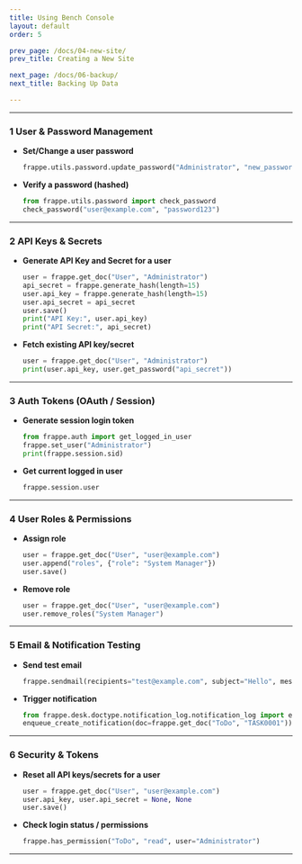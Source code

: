 ```yaml
---
title: Using Bench Console
layout: default
order: 5

prev_page: /docs/04-new-site/
prev_title: Creating a New Site

next_page: /docs/06-backup/
next_title: Backing Up Data

---
```



----------

### 1️ User & Password Management

-   **Set/Change a user password**

    ```python
    frappe.utils.password.update_password("Administrator", "new_password_here")

    ```

-   **Verify a password (hashed)**

    ```python
    from frappe.utils.password import check_password
    check_password("user@example.com", "password123")

    ```


----------

### 2️ API Keys & Secrets

-   **Generate API Key and Secret for a user**

    ```python
    user = frappe.get_doc("User", "Administrator")
    api_secret = frappe.generate_hash(length=15)
    user.api_key = frappe.generate_hash(length=15)
    user.api_secret = api_secret
    user.save()
    print("API Key:", user.api_key)
    print("API Secret:", api_secret)

    ```

-   **Fetch existing API key/secret**

    ```python
    user = frappe.get_doc("User", "Administrator")
    print(user.api_key, user.get_password("api_secret"))

    ```


----------

### 3️ Auth Tokens (OAuth / Session)

-   **Generate session login token**

    ```python
    from frappe.auth import get_logged_in_user
    frappe.set_user("Administrator")
    print(frappe.session.sid)

    ```

-   **Get current logged in user**

    ```python
    frappe.session.user

    ```


----------

### 4️ User Roles & Permissions

-   **Assign role**

    ```python
    user = frappe.get_doc("User", "user@example.com")
    user.append("roles", {"role": "System Manager"})
    user.save()

    ```

-   **Remove role**

    ```python
    user = frappe.get_doc("User", "user@example.com")
    user.remove_roles("System Manager")

    ```


----------

### 5️ Email & Notification Testing

-   **Send test email**

    ```python
    frappe.sendmail(recipients="test@example.com", subject="Hello", message="From bench console")

    ```

-   **Trigger notification**

    ```python
    from frappe.desk.doctype.notification_log.notification_log import enqueue_create_notification
    enqueue_create_notification(doc=frappe.get_doc("ToDo", "TASK0001"))

    ```


----------

### 6️ Security & Tokens

-   **Reset all API keys/secrets for a user**

    ```python
    user = frappe.get_doc("User", "user@example.com")
    user.api_key, user.api_secret = None, None
    user.save()

    ```

-   **Check login status / permissions**

    ```python
    frappe.has_permission("ToDo", "read", user="Administrator")

    ```


----------
